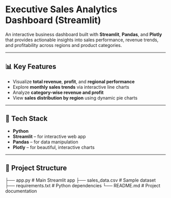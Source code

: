 # Executive Sales Analytics Dashboard (Streamlit)

An interactive business dashboard built with **Streamlit**, **Pandas**, and **Plotly** that provides actionable insights into sales performance, revenue trends, and profitability across regions and product categories.

---

## 📊 Key Features

- Visualize **total revenue**, **profit**, and **regional performance**
- Explore **monthly sales trends** via interactive line charts
- Analyze **category-wise revenue and profit**
- View **sales distribution by region** using dynamic pie charts

---

## 🧰 Tech Stack

- **Python**
- **Streamlit** – for interactive web app
- **Pandas** – for data manipulation
- **Plotly** – for beautiful, interactive charts

---

## 📁 Project Structure

├── app.py # Main Streamlit app
├── sales_data.csv # Sample dataset
├── requirements.txt # Python dependencies
└── README.md # Project documentation
